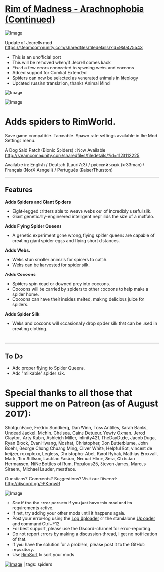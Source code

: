 # [Rim of Madness - Arachnophobia (Continued)](https://steamcommunity.com/sharedfiles/filedetails/?id=2242359252)

![Image](https://i.imgur.com/buuPQel.png)

Update of Jecrells mod
https://steamcommunity.com/sharedfiles/filedetails/?id=950475543

- This is an unofficial port
- This will be removed when/if Jecrell comes back
- Fixed a few errors connected to spwning webs and cocoons
- Added support for Combat Extended
- Spiders can now be selected as venerated animals in Ideology
- Updated russian translation, thanks Animal Mind 

![Image](https://i.imgur.com/pufA0kM.png)
	
![Image](https://i.imgur.com/Z4GOv8H.png)

#   Adds spiders to RimWorld.

Save game compatible.
Tameable.
Spawn rate settings available in the Mod Settings menu.

A Dog Said Patch (Bionic Spiders) : Now Available
http://steamcommunity.com/sharedfiles/filedetails/?id=1123112225

Available in: English / Deutsch (Lauri7x3) / ру́сский язы́к (kr33man) / Français (NorX Aengell) / Português (KaiserThurston)

  ------------
   Features 
  ------------


  **Adds Spiders and Giant Spiders**
  

  - Eight-legged critters able to weave webs out of incredibly useful silk.
  - Giant genetically-engineered intelligent nephilids the size of a muffalo.
  


  **Adds Flying Spider Queens**
  
  
  - A genetic experiment gone wrong, flying spider queens are capable of creating giant spider eggs and flying short distances.



  **Adds Webs.**


  - Webs stun smaller animals for spiders to catch.
  - Webs can be harvested for spider silk.


  
**Adds Cocoons**


  - Spiders spin dead or downed prey into cocoons.
  - Cocoons will be carried by spiders to other cocoons to help make a spider home.
  - Cocoons can have their insides melted, making delicious juice for spiders.


  
**Adds Spider Silk**
  

- Webs and cocoons will occasionally drop spider silk that can be used in creating clothing.



# 
------------
   To Do 
------------




-   Add proper flying to Spider Queens.
-   Add "milkable" spider silk.



# Special thanks to all those that support me on Patreon (as of August 2017):

ShotgunFace, Fredric Sundberg, Dan Winn, Toss Antilles, Sarah Banks, Undead Jackel, Michin, Chelsea, Caine Detueur, Yewty Oxman, Jerod Clayton, Arty Kubin, Ashleigh Miller, infinity421, TheDayDude, Jacob Duga, Ryan Brock, Evan Hwang, Moshat, Christopher, Don Butterblume, John Boehr, George Chong Chuang Ming, Oliver White, Helpful Bot, vincent de keijzer, roxxploxx, Legless, Christopher Abel, Karol Rybak, Mathias Broxvall, Mark, Tim Stillson, Lachlan Easton, Nemuri Hime, Sera, Christian Hermansen, NiNe Bottles of Rum, Populous25, Steven James, Marcus Siraenu, Michael Lauder, meatface.

Questions? Comments? Suggestions? Visit our Discord: http://discord.gg/ePKnqwR



![Image](https://i.imgur.com/PwoNOj4.png)



-  See if the the error persists if you just have this mod and its requirements active.
-  If not, try adding your other mods until it happens again.
-  Post your error-log using the [Log Uploader](https://steamcommunity.com/sharedfiles/filedetails/?id=2873415404) or the standalone [Uploader](https://steamcommunity.com/sharedfiles/filedetails/?id=2873415404) and command Ctrl+F12
-  For best support, please use the Discord-channel for error-reporting.
-  Do not report errors by making a discussion-thread, I get no notification of that.
-  If you have the solution for a problem, please post it to the GitHub repository.
-  Use [RimSort](https://github.com/RimSort/RimSort/releases/latest) to sort your mods

 

[![Image](https://img.shields.io/github/v/release/emipa606/RimofMadnessArachnophobia?label=latest%20version&style=plastic&color=9f1111&labelColor=black)](https://steamcommunity.com/sharedfiles/filedetails/changelog/2242359252) | tags: spiders
